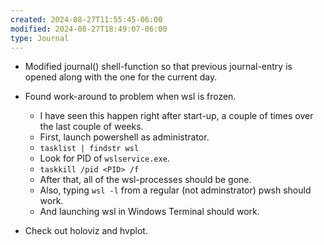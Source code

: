 ```yaml
---
created: 2024-08-27T11:55:45-06:00
modified: 2024-08-27T18:49:07-06:00
type: Journal
---
```


- Modified journal() shell-function so that
  previous journal-entry is opened along
  with the one for the current day.

- Found work-around to problem when wsl is
  frozen.
  - I have seen this happen right after
    start-up, a couple of times over the
    last couple of weeks.
  - First, launch powershell as
    administrator.
  - `tasklist | findstr wsl`
  - Look for PID of `wslservice.exe`.
  - `taskkill /pid <PID> /f`
  - After that, all of the wsl-processes
    should be gone.
  - Also, typing `wsl -l` from a regular
    (not adminstrator) pwsh should work.
  - And launching wsl in Windows Terminal
    should work.

- Check out holoviz and hvplot.

<!-- EOF -->
